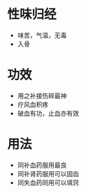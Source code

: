 # 性味归经
- 味苦，气温，无毒
- 入骨
# 功效
- 用之补接伤碎最神
- 疗风血积疼
- 破血有功，止血亦有效
# 用法
- 同补血药服用最良
- 同补肾药服用可以固齿
- 同失血药同用可以填窍